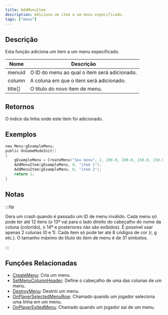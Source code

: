 ```yaml
---
title: AddMenuItem
description: Adiciona um item a um menu especificado.
tags: ["menu"]
---
```


## Descrição

Esta função adiciona um item a um menu especificado.

| Nome    | Descrição                                    |
| ------- | -------------------------------------------- |
| menuid  | O ID do menu ao qual o item será adicionado. |
| column  | A coluna em que o item será adicionado.      |
| title[] | O título do novo item de menu.               |

## Retornos

O índice da linha onde este item foi adicionado.

## Exemplos

```c
new Menu:gExampleMenu;
public OnGameModeInit()
{
    gExampleMenu = CreateMenu("Seu menu", 2, 200.0, 100.0, 150.0, 150.0);
    AddMenuItem(gExampleMenu, 0, "item 1");
    AddMenuItem(gExampleMenu, 0, "item 2");
    return 1;
}
```

## Notas

:::tip

Gera um crash quando é passado um ID de menu inválido. Cada menu só pode ter até 12 itens (o 13º vai para o lado direito do cabeçalho do nome da coluna (colorido), o 14º e posteriores não são exibidos). É possível usar apenas 2 colunas (0 e 1). Cada item só pode ter até 8 códigos de cor (r, g etc.). O tamanho máximo do título do item de menu é de 31 símbolos.

:::

## Funções Relacionadas
- [CreateMenu](CreateMenu): Cria um menu.
- [SetMenuColumnHeader](SetMenuColumnHeader): Define o cabeçalho de uma das colunas de um menu.
- [DestroyMenu](DestroyMenu): Destrói um menu.
- [OnPlayerSelectedMenuRow](../callbacks/OnPlayerSelectedMenuRow): Chamado quando um jogador seleciona uma linha em um menu.
- [OnPlayerExitedMenu](../callbacks/OnPlayerExitedMenu): Chamado quando um jogador sai de um menu.
